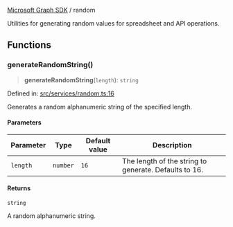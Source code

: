 [Microsoft Graph SDK](README.md) / random

Utilities for generating random values for spreadsheet and API operations.

## Functions

### generateRandomString()

> **generateRandomString**(`length`): `string`

Defined in: [src/services/random.ts:16](https://github.com/Future-Secure-AI/microsoft-graph/blob/main/src/services/random.ts#L16)

Generates a random alphanumeric string of the specified length.

#### Parameters

| Parameter | Type | Default value | Description |
| ------ | ------ | ------ | ------ |
| `length` | `number` | `16` | The length of the string to generate. Defaults to 16. |

#### Returns

`string`

A random alphanumeric string.
